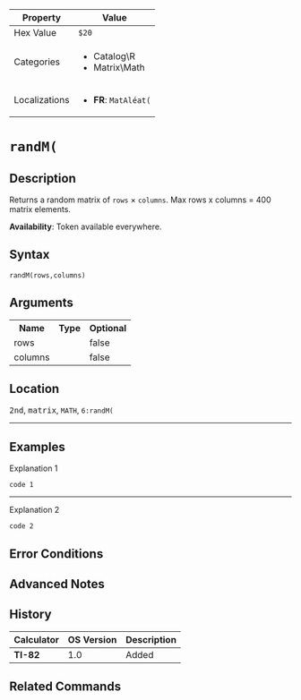 | Property      | Value |
|---------------|-------|
| Hex Value     | `$20`|
| Categories    | <ul><li>Catalog\R</li><li>Matrix\Math</li></ul> |
| Localizations | <ul><li><b>FR</b>: `MatAléat(`</li></ul> |

# `randM(`

## Description
Returns a random matrix of `rows` × `columns`.
Max rows x columns = 400 matrix elements.


<b>Availability</b>: Token available everywhere.

## Syntax
`randM(rows,columns)`

## Arguments
<table>
<tr><th>Name</th><th>Type</th><th>Optional</th></tr>

<tr><td>rows</td><td></td><td>false</td></tr>

<tr><td>columns</td><td></td><td>false</td></tr>

</table>

## Location
<kbd>2nd</kbd>, <kbd>matrix</kbd>, `MATH`, `6:randM(`
<hr>

## Examples

Explanation 1
```ti-basic
code 1
```
---
Explanation 2
```ti-basic
code 2
```

## Error Conditions


## Advanced Notes


## History
| Calculator | OS Version | Description |
|------------|------------|-------------|
| <b>TI-82</b> | 1.0 | Added

## Related Commands

    